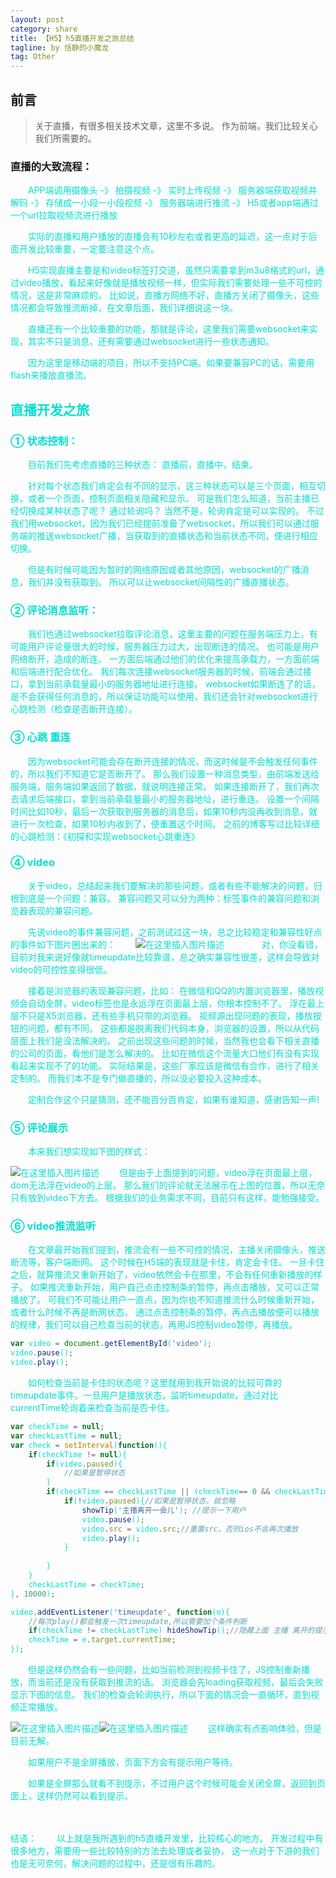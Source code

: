 ```yaml
---
layout: post
category: share
title: 【H5】h5直播开发之旅总结
tagline: by 恬静的小魔龙
tag: Other
---
```


## 前言
> 关于直播，有很多相关技术文章，这里不多说。 作为前端，我们比较关心我们所需要的。

 

### 直播的大致流程：

　　<font color="grend">APP端调用摄像头 -》 拍摄视频 -》 实时上传视频 -》 服务器端获取视频并解码 -》 存储成一小段一小段视频 -》 服务器端进行推流 -》 H5或者app端通过一个url拉取视频流进行播放

　　实际的直播和用户播放的直播会有10秒左右或者更高的延迟，这一点对于后面开发比较重要，一定要注意这个点。

 

　　H5实现直播主要是和video标签打交道，虽然只需要拿到m3u8格式的url，通过video播放，看起来好像就是播放视频一样，但实际我们需要处理一些不可控的情况，这是非常麻烦的。 比如说，直播方网络不好，直播方关闭了摄像头，这些情况都会导致推流断掉，在文章后面，我们详细说这一块。

　　直播还有一个比较重要的功能，那就是评论，这里我们需要websocket来实现，其实不只是消息，还有需要通过websocket进行一些状态通知。

 　　因为这里是移动端的项目，所以不支持PC端。如果要兼容PC的话，需要用flash来播放直播流。

 

## 直播开发之旅
### ① 状态控制：
　　目前我们先考虑直播的三种状态： 直播前，直播中，结束。

　　针对每个状态我们肯定会有不同的显示，这三种状态可以是三个页面，相互切换，或者一个页面，控制页面相关隐藏和显示。 可是我们怎么知道，当前主播已经切换成某种状态了呢？ 通过轮询吗？ 当然不是，轮询肯定是可以实现的。 不过我们用websocket，因为我们已经提前准备了websocket，所以我们可以通过服务端的推送websocket广播，当获取到的直播状态和当前状态不同，便进行相应切换。

　　但是有时候可能因为暂时的网络原因或者其他原因，websocket的广播消息，我们并没有获取到。 所以可以让websocket间隔性的广播直播状态。

 

### ② 评论消息监听：
　　我们也通过websocket拉取评论消息，这里主要的问题在服务端压力上，有可能用户评论量很大的时候，服务器压力过大，出现断连的情况。 也可能是用户网络断开，造成的断连。 一方面后端通过他们的优化来提高承载力，一方面前端和后端进行配合优化。 我们每次连接websocket服务器的时候，前端会通过接口，拿到当前承载量最小的服务器地址进行连接。 websocket如果断连了的话，是不会获得任何消息的，所以保证功能可以使用，我们还会针对websocket进行心跳检测（检查是否断开连接）。

 

### ③ 心跳 重连
　　因为websocket可能会存在断开连接的情况，而这时候是不会触发任何事件的，所以我们不知道它是否断开了。 那么我们设置一种消息类型，由前端发送给服务端，服务端如果返回了数据，就说明连接正常。 如果连接断开了，我们再次去请求后端接口，拿到当前承载量最小的服务器地址，进行重连。 设置一个间隔时间比如10秒，最后一次获取到服务器的消息后，如果10秒内没再收到消息，就进行一次检查，如果10秒内收到了，便重置这个时间。 之前的博客写过比较详细的心跳检测：《初探和实现websocket心跳重连》

 

### ④ video
　　关于video，总结起来我们要解决的那些问题，或者有些不能解决的问题，归根到底是一个问题：兼容。 兼容问题又可以分为两种：标签事件的兼容问题和浏览器表现的兼容问题。

 

　　先说video的事件兼容问题，之前测试过这一块，总之比较稳定和兼容性好点的事件如下图片圈出来的：
　　![在这里插入图片描述](https://images2015.cnblogs.com/blog/623144/201610/623144-20161018165439701-13629869.png)
　　　　对，你没看错，目前对我来说好像就timeupdate比较靠谱，总之确实兼容性很差，这样会导致对video的可控性变得很低。

 

　　接着是浏览器的表现兼容问题，比如： 在微信和QQ的内置浏览器里，播放视频会自动全屏，video标签也是永远浮在页面最上层，你根本控制不了。 浮在最上层不只是X5浏览器，还有些手机只带的浏览器。 视频源出现问题的表现，播放按钮的问题，都有不同。 这些都是脱离我们代码本身，浏览器的设置，所以从代码层面上我们是没法解决的。 之前出现这些问题的时候，当然我也会看下相关直播的公司的页面，看他们是怎么解决的。  比如在微信这个流量大口他们有没有实现看起来实现不了的功能。 实际结果是，这些厂家应该是微信有合作，进行了相关定制的。 而我们本不是专门做直播的，所以没必要投入这种成本。

 

　　定制合作这个只是猜测，还不能百分百肯定，如果有谁知道，感谢告知一声!

 

### ⑤ 评论展示
　　本来我们想实现如下图的样式：

![在这里插入图片描述](https://images2015.cnblogs.com/blog/623144/201610/623144-20161018171904826-1874734719.png)
　　但是由于上面提到的问题，video浮在页面最上层，dom无法浮在video的上层。 那么我们的评论就无法展示在上图的位置，所以无奈只有放到video下方去。 根据我们的业务需求不同，目前只有这样，能勉强接受。

 

### ⑥ video推流监听
　　在文章最开始我们提到，推流会有一些不可控的情况，主播关闭摄像头，推送断流等，客户端断网。 这个时候在H5端的表现就是卡住，肯定会卡住。  一旦卡住之后，就算推流又重新开始了，video依然会卡在那里，不会有任何重新播放的样子。  如果推流重新开始，用户自己点击控制条的暂停，再点击播放，又可以正常播放了。 可我们不可能让用户一直点，因为你也不知道推流什么时候重新开始，或者什么时候不再是断网状态。 通过点击控制条的暂停，再点击播放便可以播放的规律，我们可以自己检查当前的状态，再用JS控制video暂停，再播放。


```javascript
var video = document.getElementById('video');
video.pause();
video.play();
```

　　如何检查当前是卡住的状态呢？这里就用到我开始说的比较可靠的timeupdate事件。一旦用户是播放状态，监听timeupdate，通过对比currentTime轮询着来检查当前是否卡住。


```javascript
var checkTime = null;
var checkLastTime = null;
var check = setInterval(function(){
    if(checkTime != null){
        if(video.paused){
            //如果是暂停状态
        }
        if(checkTime == checkLastTime || (checkTime== 0 && checkLastTime==0)){
            if(!video.paused){//如果是暂停状态，就忽略
                showTip('主播离开一会儿'); //提示一下用户
                video.pause();
                video.src = video.src;//重置src，否则ios不会再次播放
                video.play();
            }
            
        }
    }
    checkLastTime = checkTime;
}, 10000);

video.addEventListener('timeupdate', function(e){
    //每次play()都会触发一次timeupdate,所以需要加个条件判断
    if(checkTime != checkLastTime) hideShowTip();//隐藏上面 主播 离开的提示
    checkTime = e.target.currentTime;
});
```
　　但是这样仍然会有一些问题，比如当前检测到视频卡住了，JS控制重新播放，而当前还是没有获取到推流的话。 浏览器会先loading获取视频，最后会失败显示下图的信息。 我们的检查会轮询执行，所以下面的情况会一直循环，直到视频正常播放。

![在这里插入图片描述](https://images2015.cnblogs.com/blog/623144/201610/623144-20161018175042123-56386372.png)![在这里插入图片描述](https://images2015.cnblogs.com/blog/623144/201610/623144-20161018175033982-1117945070.png)
　　这样确实有点影响体验，但是目前无解。

　　如果用户不是全屏播放，页面下方会有提示用户等待。

　　如果是全屏那么就看不到提示，不过用户这个时候可能会关闭全屏，返回到页面上，这样仍然可以看到提示。

 　　

结语：
　　以上就是我所遇到的h5直播开发里，比较核心的地方。 开发过程中有很多地方，需要用一些比较特别的方法去处理或者妥协， 这一点对于下游的我们也是无可奈何，解决问题的过程中，还是很有乐趣的。
